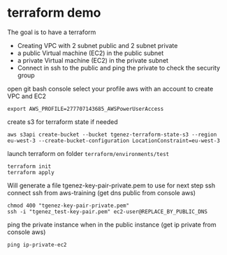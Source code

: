 # terraform demo

The goal is to have a terraform
* Creating VPC with 2 subnet public and 2 subnet private
* a public Virtual machine (EC2) in the public subnet
* a private Virtual machine (EC2) in the private subnet
* Connect in ssh to the public and ping the private to check the security group

open git bash console select your profile aws with an account to create VPC and EC2
```
export AWS_PROFILE=277707143685_AWSPowerUserAccess
```

create s3 for terraform state if needed
```
aws s3api create-bucket --bucket tgenez-terraform-state-s3 --region eu-west-3 --create-bucket-configuration LocationConstraint=eu-west-3
```

launch terraform on folder `terraform/environments/test`
```
terraform init
terraform apply
```

Will generate a file tgenez-key-pair-private.pem to use for next step ssh
connect ssh from aws-training (get dns public from console aws)
```
chmod 400 "tgenez-key-pair-private.pem"
ssh -i "tgenez_test-key-pair.pem" ec2-user@REPLACE_BY_PUBLIC_DNS
```

ping the private instance when in the public instance (get ip private from console aws)
```
ping ip-private-ec2
```
